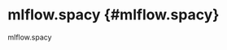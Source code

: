 # mlflow.spacy {#mlflow.spacy}

<div class="automodule" markdown="1" members="" undoc-members=""
show-inheritance="">

mlflow.spacy

</div>
